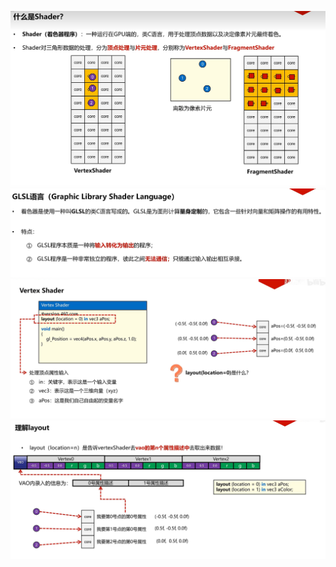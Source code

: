 ![输入图片说明](/imgs/2024-10-17/yqGCZeQ6aaO6VyUf.png)
![输入图片说明](/imgs/2024-10-17/naV9IKOS1UMOFebi.png)
![输入图片说明](/imgs/2024-10-17/tnBG0s3bZiGZKoZ6.png)
![输入图片说明](/imgs/2024-10-17/XdjVYCXNYkkT1JIg.png)

<!--stackedit_data:
eyJoaXN0b3J5IjpbLTE2NjA1MjE5NzYsLTg2Nzk4MzI0Niw0Mj
YxMTc4ODldfQ==
-->